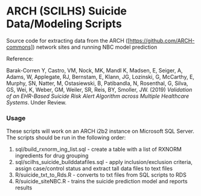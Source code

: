# ARCH (SCILHS) Suicide Data/Modeling Scripts

Source code for extracting data from the ARCH ([https://github.com/ARCH-commons]) network sites and running NBC model prediction

Reference:

Barak-Corren Y, Castro, VM, Nock, MK, Mandl K, Madsen, E, Seiger, A, Adams, W, Applegate, RJ, Bernstam, E, Klann, JG, Lozinski, G, McCarthy, E, Murphy, SN, Natter, M, Ostasiewski, B, Patibandla, N, Rosenthal, G, Silva, GS, Wei, K, Weber, GM, Weiler, SR, Reis, BY, Smoller, JW. (2019) *Validation of an EHR-Based Suicide Risk Alert Algorithm across Multiple Healthcare Systems*. Under Review.
 

### Usage

These scripts will work on an ARCH i2b2 instance on Microsoft SQL Server.  The scripts should be run in the following order:

1) sql/build_rxnorm_ing_list.sql - create a table with a list of RXNORM ingredients for drug grouping
2) sql/scilhs_suicide_builddatafiles.sql - apply inclusion/exclusion criteria, assign case/control status and extract tall data files to text files  
3) R/suicide_txt_to_Rds.R - converts to txt files from SQL scripts to RDS
4) R/suicide_siteNBC.R - trains the suicide prediction model and reports results



